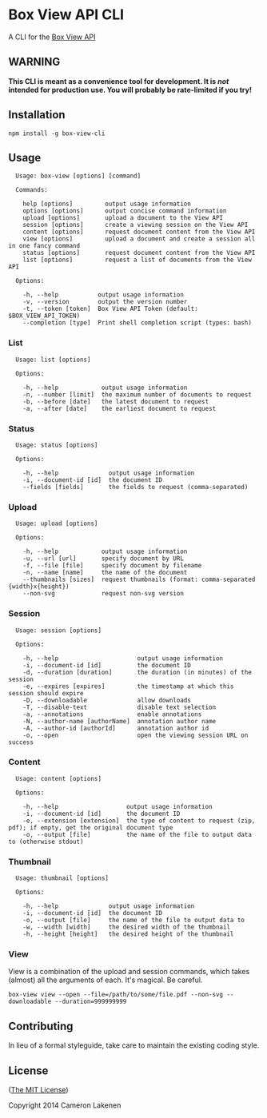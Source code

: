 # Box View API CLI

A CLI for the [Box View API](http://developers.box.com/view/)

## WARNING

**This CLI is meant as a convenience tool for development. It is _not_ intended for production use. You will probably be rate-limited if you try!**


## Installation

```
npm install -g box-view-cli
```


## Usage

```
  Usage: box-view [options] [command]

  Commands:

    help [options]         output usage information
    options [options]      output concise command information
    upload [options]       upload a document to the View API
    session [options]      create a viewing session on the View API
    content [options]      request document content from the View API
    view [options]         upload a document and create a session all in one fancy command
    status [options]       request document content from the View API
    list [options]         request a list of documents from the View API

  Options:

    -h, --help           output usage information
    -v, --version        output the version number
    -t, --token [token]  Box View API Token (default: $BOX_VIEW_API_TOKEN)
    --completion [type]  Print shell completion script (types: bash)
```

### List

```
  Usage: list [options]

  Options:

    -h, --help            output usage information
    -n, --number [limit]  the maximum number of documents to request
    -b, --before [date]   the latest document to request
    -a, --after [date]    the earliest document to request
```

### Status

```
  Usage: status [options]

  Options:

    -h, --help              output usage information
    -i, --document-id [id]  the document ID
    --fields [fields]       the fields to request (comma-separated)
```

### Upload

```
  Usage: upload [options]

  Options:

    -h, --help            output usage information
    -u, --url [url]       specify document by URL
    -f, --file [file]     specify document by filename
    -n, --name [name]     the name of the document
    --thumbnails [sizes]  request thumbnails (format: comma-separated {width}x{height})
    --non-svg             request non-svg version
```

### Session

```
  Usage: session [options]

  Options:

    -h, --help                      output usage information
    -i, --document-id [id]          the document ID
    -d, --duration [duration]       the duration (in minutes) of the session
    -e, --expires [expires]         the timestamp at which this session should expire
    -D, --downloadable              allow downloads
    -T, --disable-text              disable text selection
    -a, --annotations               enable annotations
    -N, --author-name [authorName]  annotation author name
    -A, --author-id [authorId]      annotation author id
    -o, --open                      open the viewing session URL on success
```

### Content

```
  Usage: content [options]

  Options:

    -h, --help                   output usage information
    -i, --document-id [id]       the document ID
    -e, --extension [extension]  the type of content to request (zip, pdf); if empty, get the original document type
    -o, --output [file]          the name of the file to output data to (otherwise stdout)
```

### Thumbnail

```
  Usage: thumbnail [options]

  Options:

    -h, --help              output usage information
    -i, --document-id [id]  the document ID
    -o, --output [file]     the name of the file to output data to
    -w, --width [width]     the desired width of the thumbnail
    -h, --height [height]   the desired height of the thumbnail
```

### View

View is a combination of the upload and session commands, which takes (almost) all the arguments of each. It's magical. Be careful.

```
box-view view --open --file=/path/to/some/file.pdf --non-svg --downloadable --duration=999999999
```

## Contributing

In lieu of a formal styleguide, take care to maintain the existing coding style.

## License

([The MIT License](LICENSE))

Copyright 2014 Cameron Lakenen
